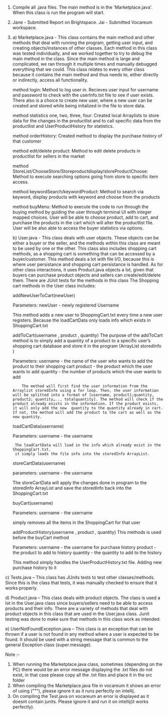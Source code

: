 1) Compile all .java files. The main method is in the 'Marketplace.java'. When this class is run the program will start.
2) Jane - Submitted Report on Brightspace. Jai - Submitted Vocareum workspace.
3) a) Marketplace.java - This class contains the main method and other methods that deal with running the program, getting user input, and creating objects/instances of other classes. Each method in this class was tested individually, and we worked together to try to debug the main method in the class. Since the main method is large and complicated, we ran through it multiple times and manually debugged everything that we could. This class relates to every other class because it contains the main method and thus needs to, either directly or indirectly, access all functionality.
   
   method login:
      Method to log user in. Recieves user input for username and password to check with the userInfo.txt file to see if user exists. There also is a choice to create new user, where a new user can be created and stored while being initalized in the file to store data.
      
   method statistics one, two, three, four:
      Created local Arraylists to store data for the changes in the productlist and to call specific data from the productlist and UserProductHistory for statistics.
      
   method orderHistory:
      Created method to display the purchase history of that customer
   
   method edit/delete product:
      Method to edit delete products in productlist for sellers in the market
   
   method StoreList/ChooseStore/Storeproductdisplay/storeProductChoose:
      Method to execute searching options going from store to specific item access.
      
   method keywordSearch/keywordProduct:
      Method to search via keyword, display products with keyword and choose from the products
      
   method buyMenu:
      Method to execute the code to run through the buying method by guiding the user through terminal UI with integer mapped choices. User will be able to choose product, add to cart, and purchase the products in the cart which will alter the productlist file.
      User will be also able to access the buyer statistics via options.

   b) User.java - This class deals with user objects. These objects can be either a buyer or the seller, and the methods within this class are meant to be used by one or the other. This class also includes shopping cart methods, as a shopping cart is something that can be accessed by a buyer/customer. This method deals a lot with file I/O, because this is where user persistance and shopping cart persistance is handled. As for other class interactions, it uses Product.java objects a lot, given that buyers can purchase product objects and sellers can create/edit/delete them. There are JUnit tests for the methods in this class
   The Shopping cart methods in the User class includes:

   addNewUserToCart(newUser) 

   Parameters:
   newUser - newly registered Username

   This method adds a new user to ShoppingCart.txt every time a new user registers. Because the loadCartData only loads info which exists in ShoppingCart.txt
	

   addToCart(username , product , quantity)
      The purpose of the addToCart method is to simply add a quantity of a product to a specific user’s shopping cart database and store it in the program (ArrayList storedInfo )

   Parameters:
      username - the name of the user who wants to add the product to their shopping cart
         product - the product which the user wants to add
         quantity - the number of products which the user wants to add

           The method will first find the user information from the Arraylist storedInfo using a for loop. Then, the user information will be splitted into a format of [username, product1;quantity, product2; quantity….., totalquantity]. The method will check if the product already exists in the information. If the product exists, it will only add the new  quantity to the quantity already in cart. If not, the method will add the product to the cart as well as the new quantity.


   loadCartData(username)

      Parameters:
         username - the username 

        The loadCartData will load in the info which already exist in the ShoppingCart.txt.
        it simply loads the file info into the storedInfo ArrayList.

   storeCartData(username)

      parameters:
         username - the username

      The storeCartData will apply the changes done in program to the storedInfo ArrayList and save the storedInfo back into the ShoppingCart.txt

   buyCart(username)

      Parameters:
         username - the username

      simply removes all the items in the ShoppingCart for that user

   addProductHistory(username , product , quantity)
      This methods is used before the buyCart method

      Parameters:
         username - the username for purchase history
         product - the product to add to history
         quantity - the quantity to add to the history

      This method simply handles the UserProductHistory.txt file. Adding new purchase history to it


c) Tests.java – This class has JUnits tests to test other classes/methods. Since this is the class that tests, it was manually checked to ensure that it works properly. 

d) Product.java – This class deals with product objects. The class is used a lot in the User.java class since buyers/sellers need to be able to access products and their info. There are a variety of methods that deal with product objects in this class that are used in the User.java class. Junit testing was done to make sure that methods in this class work as intended. 

e) UserNotFoundException.java – This class is an exception that can be thrown if a user is not found in any method where a user is expected to be found. It should be used with a string message that is common to the general Exception class (super.message). 



Note :- 
1. When running the Marketplace.java class, sometimes (depending on the PC) there would be an error message displaying the .txt files do not exist, in that case please copy all the .txt files and place it in the src folder
2. When compiling the Marketplace.java file in vocareum it shows an error of using ("""), please ignore it as it runs perfectly on intellij.
3. On compiling the Test.java on vocareum an error is displayed as it doesnt contain junits. Please ignore it and run it on intellij(it works perfectly).
